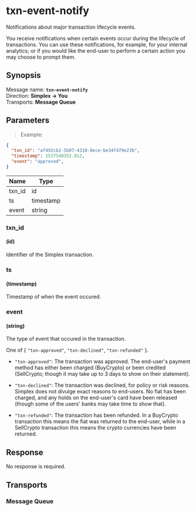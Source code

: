 # txn-event-notify #

Notifications about major transaction lifecycle events.

You receive notifications when certain events occur during the lifecycle of transactions. You can use these notifications, for example, for your internal analytics; or if you would like the end-user to perform a certain action you may choose to prompt them.

## Synopsis ##

Message name: **`txn-event-notify`**  
Direction: **Simplex &rarr; You**  
Transports: **Message Queue**

## Parameters ##

> Example:

```json
{
  "txn_id": "af492cb2-5b07-4318-8ece-be34f479e23b",
  "timestamp": 1537540352.012,
  "event": "approved",
}
```

Name | Type |
---- | ---- |
txn_id | id |
ts | timestamp |
event | string |

### txn_id ###
#### (id)

Identifier of the Simplex transaction.

### ts ###
#### (timestamp)

Timestamp of when the event occured.

### event ###
#### (string)

The type of event that occured in the transaction.

One of { `"txn-approved"`, `"txn-declined"`, `"txn-refunded"` }.

 * `"txn-approved"`: The transaction was approved. The end-user's payment method has either been charged (BuyCrypto) or been credited (SellCrypto; though it may take up to 3 days to show on their statement).

 * `"txn-declined"`: The transaction was declined, for policy or risk reasons. Simplex does not divulge exact reasons to end-users. No fiat has been charged, and any holds on the end-user's card have been released (though some of the users' banks may take time to show that).

 * `"txn-refunded"`: The transaction has been refunded. In a BuyCrypto transaction this means the fiat was returned to the end-user, while in a SellCrypto transaction this means the crypto currencies have been returned.

## Response ##

No response is required.

## Transports ##

### Message Queue ###

[modeline]: # ( vim: set ts=2 sw=2 expandtab wrap linebreak: )
